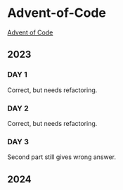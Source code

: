 # Advent-of-Code
[Advent of Code](https://adventofcode.com/)

## 2023
### DAY 1
Correct, but needs refactoring.
### DAY 2
Correct, but needs refactoring.
### DAY 3
Second part still gives wrong answer.

## 2024
